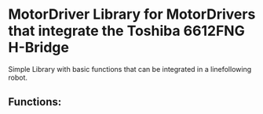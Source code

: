 # MotorDriver Library for MotorDrivers that integrate the Toshiba 6612FNG H-Bridge
  Simple Library with basic functions that can be integrated in a linefollowing robot.
## Functions:
    
